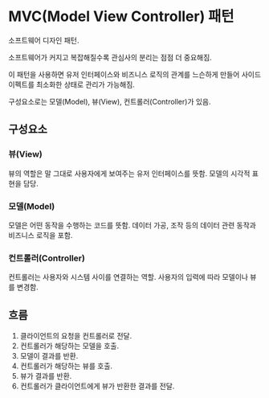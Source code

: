 # MVC(Model View Controller) 패턴

소프트웨어 디자인 패턴.

소프트웨어가 커지고 복잡해질수록 관심사의 분리는 점점 더 중요해짐.

이 패턴을 사용하면 유저 인터페이스와 비즈니스 로직의 관계를 느슨하게 만들어 사이드 이펙트를 최소화한 상태로 관리가 가능해짐.

구성요소로는 모델(Model), 뷰(View), 컨트롤러(Controller)가 있음.



## 구성요소

### 뷰(View)

뷰의 역할은 말 그대로 사용자에게 보여주는 유저 인터페이스를 뜻함. 모델의 시각적 표현을 담당.



### 모델(Model)

모델은 어떤 동작을 수행하는 코드를 뜻함. 데이터 가공, 조작 등의 데이터 관련 동작과 비즈니스 로직을 포함.



### 컨트롤러(Controller)

컨트롤러는 사용자와 시스템 사이를 연결하는 역할. 사용자의 입력에 따라 모델이나 뷰를 변경함.



## 흐름

1. 클라이언트의 요청을 컨트롤러로 전달.
2. 컨트롤러가 해당하는 모델을 호출.
3. 모델이 결과를 반환.
4. 컨트롤러가 해당하는 뷰를 호출.
5. 뷰가 결과를 반환.
6. 컨트롤러가 클라이언트에게 뷰가 반환한 결과를 전달.